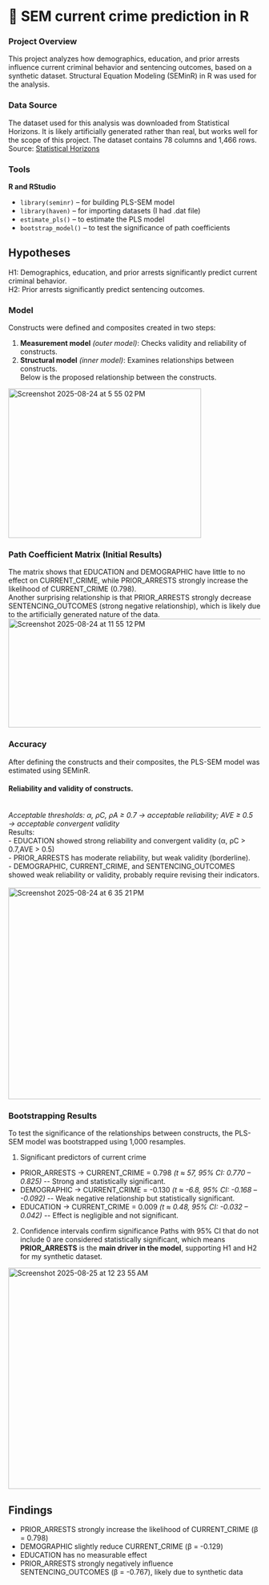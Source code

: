 # 📰 SEM current crime prediction in R
### Project Overview 
This project analyzes how demographics, education, and prior arrests influence  current criminal behavior and sentencing outcomes, based on a synthetic dataset. Structural Equation Modeling (SEMinR) in R was used for the analysis. 

### Data Source
The dataset used for this analysis was downloaded from Statistical Horizons. It is likely artificially generated rather than real, but works well for the scope of this project. The dataset contains 78 columns and 1,466 rows.<br>
Source: <a href="https://statisticalhorizons.com/resources/data-sets/"> Statistical Horizons</a> 

### Tools
**R and RStudio**
  - `library(seminr)` – for building PLS-SEM model 
  - `library(haven)` – for importing datasets (I had .dat file)
  - `estimate_pls()` – to estimate the PLS model
  - `bootstrap_model()` – to test the significance of path coefficients 

## Hypotheses
H1: Demographics, education, and prior arrests significantly predict current criminal behavior.<br>
H2: Prior arrests significantly predict sentencing outcomes.<br>

### Model
Constructs were defined and composites created in two steps:

1. **Measurement model** <i>(outer model)</i>: Checks validity and reliability of constructs.
2. **Structural model** <i>(inner model)</i>: Examines relationships between constructs.<br>
Below is the proposed relationship between the constructs.<br>
<img width="385" height="298" alt="Screenshot 2025-08-24 at 5 55 02 PM" src="https://github.com/user-attachments/assets/3ba10648-b9b0-43f8-9ec8-42f2bc067875"/>

### Path Coefficient Matrix (Initial Results)
The matrix shows that EDUCATION and DEMOGRAPHIC have little to no effect on CURRENT_CRIME, while PRIOR_ARRESTS strongly increase the likelihood of CURRENT_CRIME (0.798). <br>Another surprising relationship is that PRIOR_ARRESTS strongly decrease SENTENCING_OUTCOMES (strong negative relationship), which is likely due to the artificially generated nature of the data.<br>
<img width="532" height="217" alt="Screenshot 2025-08-24 at 11 55 12 PM" src="https://github.com/user-attachments/assets/823184c9-dfec-4a9c-91e8-3d54af8be7cd" />

### Accuracy
After defining the constructs and their composites, the PLS-SEM model was estimated using SEMinR.
#### Reliability and validity of constructs.
<br> <i>Acceptable thresholds: α, ρC, ρA ≥ 0.7 → acceptable reliability; AVE ≥ 0.5 → acceptable convergent validity</i>
<br> Results:<br>
      - EDUCATION showed strong reliability and convergent validity (α, ρC  > 0.7,AVE > 0.5)<br>
      - PRIOR_ARRESTS has moderate reliability, but weak validity (borderline).<br>
      - DEMOGRAPHIC, CURRENT_CRIME, and SENTENCING_OUTCOMES showed weak reliability or validity, probably require revising their indicators.<br>
<br><img width="645" height="422" alt="Screenshot 2025-08-24 at 6 35 21 PM" src="https://github.com/user-attachments/assets/bac14100-9825-4b21-ba3d-4bac39964cb9" />

### Bootstrapping Results
To test the significance of the relationships between constructs, the PLS-SEM model was bootstrapped using 1,000 resamples.
1. Significant predictors of current crime<br>
* PRIOR_ARRESTS → CURRENT_CRIME = 0.798 <i>(t ≈ 57, 95% CI: 0.770 – 0.825)</i> -- Strong and statistically significant.
* DEMOGRAPHIC → CURRENT_CRIME = -0.130 <i>(t ≈ -6.8, 95% CI: -0.168 – -0.092)</i> --  Weak negative relationship but statistically significant.
* EDUCATION → CURRENT_CRIME = 0.009 <i>(t ≈ 0.48, 95% CI: -0.032 – 0.042)</i> -- Effect is negligible and not significant.
2. Confidence intervals confirm significance
  Paths with 95% CI that do not include 0 are considered statistically significant, which means **PRIOR_ARRESTS** is the **main driver in the model**, supporting H1 and H2 for my synthetic dataset.
<img width="769" height="441" alt="Screenshot 2025-08-25 at 12 23 55 AM" src="https://github.com/user-attachments/assets/953216d8-f7aa-4534-85f8-8d728d3b21a1" />

## Findings
- PRIOR_ARRESTS strongly increase the likelihood of CURRENT_CRIME (β = 0.798)
- DEMOGRAPHIC slightly reduce CURRENT_CRIME (β = -0.129)
- EDUCATION has no measurable effect
- PRIOR_ARRESTS strongly negatively influence SENTENCING_OUTCOMES (β = -0.767), likely due to synthetic data
